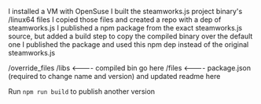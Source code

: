 I installed a VM with OpenSuse
I built the steamworks.js project binary's /linux64 files
I copied those files and created a repo with a dep of steamworks.js
I published a npm package from the exact steamworks.js source, but added a build step to copy the compiled binary over the default one
I published the package and used this npm dep instead of the original steamworks.js

/override_files
    /libs <---- compiled bin go here
    /files <---- package.json (required to change name and version) and updated readme here

Run `npm run build` to publish another version